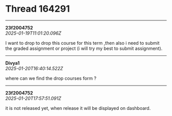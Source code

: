 # Thread 164291


---
**23f2004752**  
*2025-01-19T11:01:20.096Z*


I want to drop to drop this course for this term ,then also i need to submit the graded assignment or project (i will try my best to submit assignment).




---
**Divya1**  
*2025-01-20T16:40:14.522Z*


where can we find the drop courses form ?




---
**23f2004752**  
*2025-01-20T17:57:51.091Z*


it is not released yet, when release it will be displayed on dashboard.


